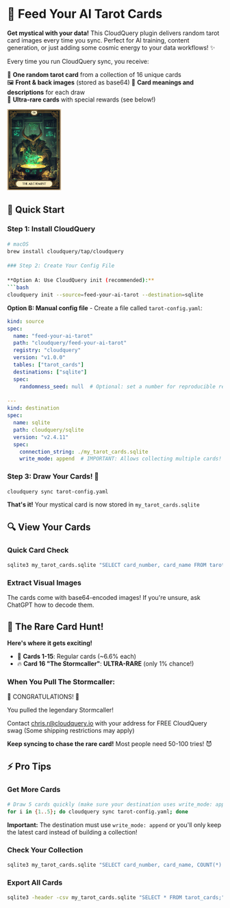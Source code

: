 # 🔮 Feed Your AI Tarot Cards

**Get mystical with your data!** This CloudQuery plugin delivers random tarot card images every time you sync. Perfect for AI training, content generation, or just adding some cosmic energy to your data workflows! ✨

Every time you run CloudQuery sync, you receive:

🎴 **One random tarot card** from a collection of 16 unique cards  
🖼️ **Front & back images** (stored as base64) 
📝 **Card meanings and descriptions** for each draw  
🎯 **Ultra-rare cards** with special rewards (see below!)

<img src="https://github.com/csreuter/feed-your-ai-tarot/blob/master/images/front/card_04.png" width="25%">

## 🚀 Quick Start

### Step 1: Install CloudQuery
```bash
# macOS
brew install cloudquery/tap/cloudquery

### Step 2: Create Your Config File

**Option A: Use CloudQuery init (recommended):**
```bash
cloudquery init --source=feed-your-ai-tarot --destination=sqlite
```

**Option B: Manual config file** - Create a file called `tarot-config.yaml`:

```yaml
kind: source
spec:
  name: "feed-your-ai-tarot"
  path: "cloudquery/feed-your-ai-tarot"
  registry: "cloudquery"
  version: "v1.0.0"
  tables: ["tarot_cards"]
  destinations: ["sqlite"]
  spec:
    randomness_seed: null  # Optional: set a number for reproducible results

---
kind: destination
spec:
  name: sqlite
  path: cloudquery/sqlite
  version: "v2.4.11"
  spec:
    connection_string: ./my_tarot_cards.sqlite
    write_mode: append  # IMPORTANT: Allows collecting multiple cards!
```

### Step 3: Draw Your Cards! 🎴
```bash
cloudquery sync tarot-config.yaml
```

**That's it!** Your mystical card is now stored in `my_tarot_cards.sqlite`

## 🔍 View Your Cards

### Quick Card Check
```bash
sqlite3 my_tarot_cards.sqlite "SELECT card_number, card_name FROM tarot_cards ORDER BY sync_time DESC LIMIT 1;"
```

### Extract Visual Images
The cards come with base64-encoded images! If you're unsure, ask ChatGPT how to decode them.

## 🎰 The Rare Card Hunt!

**Here's where it gets exciting!** 

- 🎲 **Cards 1-15**: Regular cards (~6.6% each)
- 🔥 **Card 16 "The Stormcaller"**: **ULTRA-RARE** (only 1% chance!)

### When You Pull The Stormcaller:

🎉 CONGRATULATIONS! 🎉

You pulled the legendary Stormcaller!

Contact chris.r@cloudquery.io with your address for FREE CloudQuery swag (Some shipping restrictions may apply)

**Keep syncing to chase the rare card!** Most people need 50-100 tries! 😈

## ⚡ Pro Tips

### Get More Cards
```bash
# Draw 5 cards quickly (make sure your destination uses write_mode: append!)
for i in {1..5}; do cloudquery sync tarot-config.yaml; done
```

**Important:** The destination must use `write_mode: append` or you'll only keep the latest card instead of building a collection!

### Check Your Collection
```bash
sqlite3 my_tarot_cards.sqlite "SELECT card_number, card_name, COUNT(*) as times_pulled FROM tarot_cards GROUP BY card_number ORDER BY card_number;"
```

### Export All Cards
```bash
sqlite3 -header -csv my_tarot_cards.sqlite "SELECT * FROM tarot_cards;" > my_tarot_collection.csv
```

